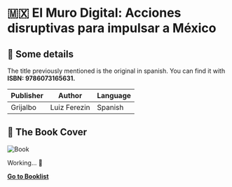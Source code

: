 # :mexico: El Muro Digital: Acciones disruptivas para impulsar a México 

## :pushpin: Some details
The title previously mentioned is the original in spanish. You can find it with **ISBN: 9786073165631.**

| Publisher | Author | Language
|--|--|--|
| Grijalbo | Luiz Ferezin | Spanish |

## :paperclip: The Book Cover
![Book](https://www.elsotano.com/cover/438/1/1/358-450/muro-digital-el/9786073165624.jpg)

 Working... :construction:
 
 [**Go to Booklist**](https://github.com/dev-oswld/Reviews-about-interesting-books/blob/master/README.md)
